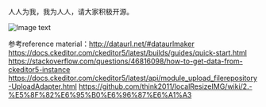 
人人为我，我为人人，请大家积极开源。


![Image text](https://firebasestorage.googleapis.com/v0/b/testfirebase-a517c.appspot.com/o/alipay%E6%94%B6%E6%AC%BE%E7%A0%81mini.png?alt=media&token=2f247a5e-547f-4c73-8658-f9f35de9692c)


参考reference material：http://dataurl.net/#dataurlmaker
https://docs.ckeditor.com/ckeditor5/latest/builds/guides/quick-start.html
https://stackoverflow.com/questions/46816098/how-to-get-data-from-ckeditor5-instance
https://docs.ckeditor.com/ckeditor5/latest/api/module_upload_filerepository-UploadAdapter.html
https://github.com/think2011/localResizeIMG/wiki/2.-%E5%8F%82%E6%95%B0%E6%96%87%E6%A1%A3

